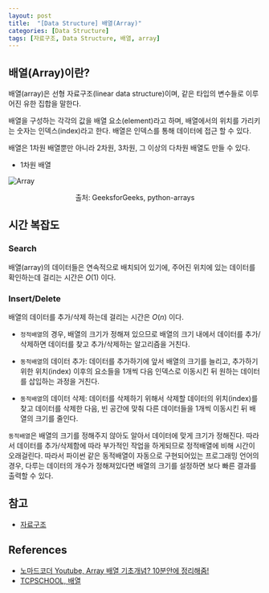 ```yaml
--- 
layout: post
title:  "[Data Structure] 배열(Array)"
categories: [Data Structure]
tags: [자료구조, Data Structure, 배열, array]
---
```


## 배열(Array)이란?

배열(array)은 선형 자료구조(linear data structure)이며, 같은 타입의 변수들로 이루어진 유한 집합을 말한다. 

배열을 구성하는 각각의 값을 배열 요소(element)라고 하며, 배열에서의 위치를 가리키는 숫자는 인덱스(index)라고 한다. 배열은 인덱스를 통해 데이터에 접근 할 수 있다.

배열은 1차원 배열뿐만 아니라 2차원, 3차원, 그 이상의 다차원 배열도 만들 수 있다. 

+ 1차원 배열

![Array](https://media.geeksforgeeks.org/wp-content/uploads/CommonArticleDesign1-min.png)
<div style="text-align: center">
출처: GeeksforGeeks, python-arrays
</div>

## 시간 복잡도


### Search

배열(array)의 데이터들은 연속적으로 배치되어 있기에, 주어진 위치에 있는 데이터를 확인하는데 걸리는 시간은 $O(1)$ 이다.

### Insert/Delete

배열의 데이터를 추가/삭제 하는데 걸리는 시간은 $O(n)$ 이다.

+ `정적배열`의 경우, 배열의 크기가 정해져 있으므로 배열의 크기 내에서 데이터를 추가/삭제하면 데이터를 찾고 추가/삭제하는 알고리즘을 거친다.

+ `동적배열`의 데이터 추가: 데이터를 추가하기에 앞서 배열의 크기를 늘리고, 추가하기 위한 위치(index) 이후의 요소들을 1개씩 다음 인덱스로 이동시킨 뒤 원하는 데이터를 삽입하는 과정을 거친다.

+ `동적배열`의 데이터 삭제: 데이터를 삭제하기 위해서 삭제할 데이터의 위치(index)를 찾고 데이터를 삭제한 다음, 빈 공간에 맞춰 다른 데이터들을 1개씩 이동시킨 뒤 배열의 크기를 줄인다.

`동적배열`은 배열의 크기를 정해주지 않아도 알아서 데이터에 맞게 크기가 정해진다. 따라서 데이터를 추가/삭제함에 따라 부가적인 작업을 하게되므로 정적배열에 비해 시간이 오래걸린다. 따라서 파이썬 같은 동적배열이 자동으로 구현되어있는 프로그래밍 언어의 경우, 다루는 데이터의 개수가 정해져있다면 배열의 크기를 설정하면 보다 빠른 결과를 출력할 수 있다.

## 참고

+ [자료구조](https://woohyunkwon.github.io/data/structure/2022/01/01/Data-Structure.html)

## References

- [노마드코더 Youtube, Array 배열 기초개념? 10분안에 정리해줌!](https://www.youtube.com/watch?v=NFETSCJON2M&list=PL7jH19IHhOLMdHvl3KBfFI70r9P0lkJwL&index=2)
- [TCPSCHOOL, 배열](http://www.tcpschool.com/c/c_array_oneDimensional)